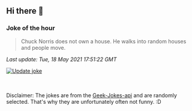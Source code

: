 ## Hi there 👋

### Joke of the hour
<!-- joke -->
>Chuck Norris does not own a house. He walks into random houses and people move.
<!-- /joke -->

*Last update: Tue, 18 May 2021 17:51:22 GMT*

[![Update joke](https://github.com/nclskfm/nclskfm/actions/workflows/joke.yml/badge.svg)](https://github.com/nclskfm/nclskfm/actions/workflows/joke.yml)

<br><br>
Disclaimer: The jokes are from the [Geek-Jokes-api](https://github.com/sameerkumar18/geek-joke-api) and are randomly selected. That's why they are unfortunately often not funny. :D
